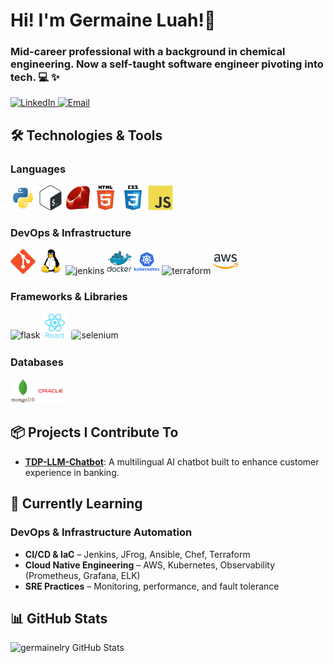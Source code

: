 <h1 align="left">Hi! I'm Germaine Luah!👋</h1>
<h3 align="left">Mid-career professional with a background in chemical engineering. Now a self-taught software engineer pivoting into tech. 💻 ✨</h3>

<p align="left">
  <a href="https://www.linkedin.com/in/germaineluah" target="_blank">
    <img src="https://img.shields.io/badge/LinkedIn-GermaineLuah-blue?style=flat&logo=linkedin" alt="LinkedIn">
  </a>
  <a href="mailto:germainelry@gmail.com" target="_blank">
    <img src="https://img.shields.io/badge/Email-germainelry@gmail.com-red?style=flat&logo=gmail" alt="Email">
  </a>
</p>

## 🛠️ Technologies & Tools

### Languages
<p>
  <img src="https://raw.githubusercontent.com/devicons/devicon/master/icons/python/python-original.svg" alt="python" width="40"/>
  <img src="https://raw.githubusercontent.com/devicons/devicon/master/icons/bash/bash-original.svg" alt="bash" width="40"/>
  <img src="https://raw.githubusercontent.com/devicons/devicon/master/icons/ruby/ruby-original.svg" alt="ruby" width="40"/>
  <img src="https://raw.githubusercontent.com/devicons/devicon/master/icons/html5/html5-original-wordmark.svg" alt="html5" width="40"/>
  <img src="https://raw.githubusercontent.com/devicons/devicon/master/icons/css3/css3-original-wordmark.svg" alt="css3" width="40"/>
  <img src="https://raw.githubusercontent.com/devicons/devicon/master/icons/javascript/javascript-original.svg" alt="javascript" width="40"/>
</p>

### DevOps & Infrastructure
<p>
  <img src="https://raw.githubusercontent.com/devicons/devicon/master/icons/git/git-original.svg" alt="git" width="40"/>
  <img src="https://raw.githubusercontent.com/devicons/devicon/master/icons/linux/linux-original.svg" alt="linux" width="40"/>
  <img src="https://www.vectorlogo.zone/logos/jenkins/jenkins-icon.svg" alt="jenkins" width="40"/>
  <img src="https://raw.githubusercontent.com/devicons/devicon/master/icons/docker/docker-original-wordmark.svg" alt="docker" width="40"/>
  <img src="https://raw.githubusercontent.com/devicons/devicon/master/icons/kubernetes/kubernetes-plain-wordmark.svg" alt="kubernetes" width="40"/>
  <img src="https://www.vectorlogo.zone/logos/terraformio/terraformio-icon.svg" alt="terraform" width="40"/>
  <img src="https://raw.githubusercontent.com/devicons/devicon/master/icons/amazonwebservices/amazonwebservices-original-wordmark.svg" alt="aws" width="40"/>
</p>

### Frameworks & Libraries
<p>
  <img src="https://banner2.cleanpng.com/20180829/qut/kisspng-flask-python-web-framework-representational-state-flask-stickker-1713946811244.webp" alt="flask" width="40"/>
  <img src="https://raw.githubusercontent.com/devicons/devicon/master/icons/react/react-original-wordmark.svg" alt="react" width="40"/>
  <img src="https://raw.githubusercontent.com/detain/svg-logos/780f25886640cef088af994181646db2f6b1a3f8/svg/selenium-logo.svg" alt="selenium" width="40" style="background-color:white; padding:2px; border-radius:6px;"/>
</p>

### Databases
<p>
  <img src="https://raw.githubusercontent.com/devicons/devicon/master/icons/mongodb/mongodb-original-wordmark.svg" alt="mongodb" width="40"/>
  <img src="https://raw.githubusercontent.com/devicons/devicon/master/icons/oracle/oracle-original.svg" alt="oracle" width="40"/>
</p>

## 📦 Projects I Contribute To

- [**TDP-LLM-Chatbot**](https://github.com/KevinTan1203/TDP-LLM-Chatbot.git): A multilingual AI chatbot built to enhance customer experience in banking.

## 🌱 Currently Learning
### DevOps & Infrastructure Automation
- **CI/CD & IaC** – Jenkins, JFrog, Ansible, Chef, Terraform  
- **Cloud Native Engineering** – AWS, Kubernetes, Observability (Prometheus, Grafana, ELK)  
- **SRE Practices** – Monitoring, performance, and fault tolerance

## 📊 GitHub Stats

<p align="left">
  <img src="https://github-readme-stats.vercel.app/api?username=germainelry&show_icons=true&theme=tokyonight" alt="germainelry GitHub Stats" />
</p>
